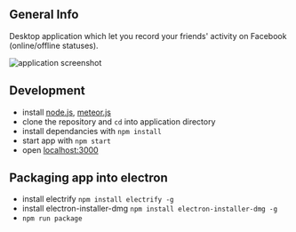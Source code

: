 ## General Info

Desktop application which let you record your friends' activity on Facebook (online/offline statuses).

![application screenshot](https://raw.githubusercontent.com/valiafetisov/be-my-friend/master/public/electron/screenshot-01.png)


## Development

- install [node.js](https://nodejs.org/en/download/), [meteor.js](https://www.meteor.com/install)
- clone the repository and `cd` into application directory
- install dependancies with `npm install`
- start app with `npm start`
- open [localhost:3000](http://localhost:3000)


## Packaging app into electron

- install electrify `npm install electrify -g`
- install electron-installer-dmg `npm install electron-installer-dmg -g`
- `npm run package`
